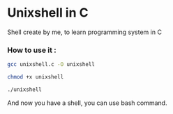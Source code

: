 # Unixshell in C

Shell create by me, to learn programming system in C 

### How to use it : 
```sh
gcc unixshell.c -O unixshell
```
```sh
chmod +x unixshell
```
```sh
./unixshell
```
And now you have a shell, you can use bash command. 
